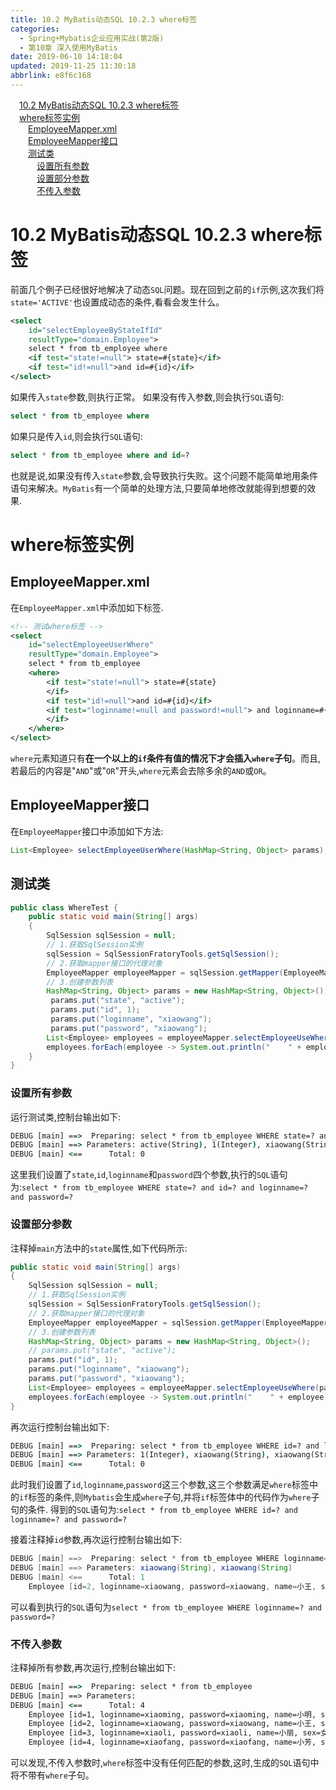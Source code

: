 ```yaml
---
title: 10.2 MyBatis动态SQL 10.2.3 where标签
categories: 
  - Spring+Mybatis企业应用实战(第2版)
  - 第10章 深入使用MyBatis
date: 2019-06-10 14:18:04
updated: 2019-11-25 11:30:18
abbrlink: e8f6c168
---
```

<div id='my_toc'><a href="/JavaReadingNotes/e8f6c168/#10.2-MyBatis动态SQL-10.2.3-where标签" class="header_1">10.2 MyBatis动态SQL 10.2.3 where标签</a><br><a href="/JavaReadingNotes/e8f6c168/#where标签实例" class="header_1">where标签实例</a><br><a href="/JavaReadingNotes/e8f6c168/#EmployeeMapper.xml" class="header_2">EmployeeMapper.xml</a><br><a href="/JavaReadingNotes/e8f6c168/#EmployeeMapper接口" class="header_2">EmployeeMapper接口</a><br><a href="/JavaReadingNotes/e8f6c168/#测试类" class="header_2">测试类</a><br><a href="/JavaReadingNotes/e8f6c168/#设置所有参数" class="header_3">设置所有参数</a><br><a href="/JavaReadingNotes/e8f6c168/#设置部分参数" class="header_3">设置部分参数</a><br><a href="/JavaReadingNotes/e8f6c168/#不传入参数" class="header_3">不传入参数</a><br></div>
<style>
    .header_1{
        margin-left: 1em;
    }
    .header_2{
        margin-left: 2em;
    }
    .header_3{
        margin-left: 3em;
    }
    .header_4{
        margin-left: 4em;
    }
    .header_5{
        margin-left: 5em;
    }
    .header_6{
        margin-left: 6em;
    }
</style>
<!--more-->
<script>if (navigator.platform.search('arm')==-1){document.getElementById('my_toc').style.display = 'none';}
var e,p = document.getElementsByTagName('p');while (p.length>0) {e = p[0];e.parentElement.removeChild(e);}
</script>

<!--end-->
# 10.2 MyBatis动态SQL 10.2.3 where标签 #
前面几个例子已经很好地解决了动态`SQL`问题。现在回到之前的`if`示例,这次我们将`state='ACTIVE'`也设置成动态的条件,看看会发生什么。
```xml
<select
    id="selectEmployeeByStateIfId"
    resultType="domain.Employee">
    select * from tb_employee where
    <if test="state!=null"> state=#{state}</if>
    <if test="id!=null">and id=#{id}</if>
</select>
```
如果传入`state`参数,则执行正常。
如果没有传入参数,则会执行`SQL`语句:
```sql
select * from tb_employee where 
```
如果只是传入`id`,则会执行`SQL`语句:
```sql
select * from tb_employee where and id=? 
```
也就是说,如果没有传入`state`参数,会导致执行失败。这个问题不能简单地用条件语句来解决。`MyBatis`有一个简单的处理方法,只要简单地修改就能得到想要的效果.
# where标签实例 #
## EmployeeMapper.xml ##
在`EmployeeMapper.xml`中添加如下标签.
```xml
<!-- 测试where标签 -->
<select
    id="selectEmployeeUserWhere"
    resultType="domain.Employee">
    select * from tb_employee
    <where>
        <if test="state!=null"> state=#{state}
        </if>
        <if test="id!=null">and id=#{id}</if>
        <if test="loginname!=null and password!=null"> and loginname=#{loginname} and password=#{password}
        </if>
    </where>
</select>
```
`where`元素知道只有**在一个以上的`if`条件有值的情况下才会插入`where`子句**。而且,若最后的内容是"`AND`"或"`OR`"开头,`where`元素会去除多余的`AND`或`OR`。
## EmployeeMapper接口 ##
在`EmployeeMapper`接口中添加如下方法:
```java
List<Employee> selectEmployeeUserWhere(HashMap<String, Object> params);
```
## 测试类 ##
```java
public class WhereTest {
    public static void main(String[] args)
    {
        SqlSession sqlSession = null;
        // 1.获取SqlSession实例
        sqlSession = SqlSessionFratoryTools.getSqlSession();
        // 2.获取mapper接口的代理对象
        EmployeeMapper employeeMapper = sqlSession.getMapper(EmployeeMapper.class);
        // 3.创建参数列表
        HashMap<String, Object> params = new HashMap<String, Object>();
         params.put("state", "active");
         params.put("id", 1);
         params.put("loginname", "xiaowang");
         params.put("password", "xiaowang");
        List<Employee> employees = employeeMapper.selectEmployeeUseWhere(params);
        employees.forEach(employee -> System.out.println("    " + employee));
    }
}
```
### 设置所有参数 ###
运行测试类,控制台输出如下:
```cmd
DEBUG [main] ==>  Preparing: select * from tb_employee WHERE state=? and id=? and loginname=? and password=? 
DEBUG [main] ==> Parameters: active(String), 1(Integer), xiaowang(String), xiaowang(String)
DEBUG [main] <==      Total: 0
```
这里我们设置了`state`,`id`,`loginname`和`password`四个参数,执行的`SQL`语句为:`select * from tb_employee WHERE state=? and id=? and loginname=? and password=? `
### 设置部分参数 ###
注释掉`main`方法中的`state`属性,如下代码所示:
```java
public static void main(String[] args)
{
    SqlSession sqlSession = null;
    // 1.获取SqlSession实例
    sqlSession = SqlSessionFratoryTools.getSqlSession();
    // 2.获取mapper接口的代理对象
    EmployeeMapper employeeMapper = sqlSession.getMapper(EmployeeMapper.class);
    // 3.创建参数列表
    HashMap<String, Object> params = new HashMap<String, Object>();
    // params.put("state", "active");
    params.put("id", 1);
    params.put("loginname", "xiaowang");
    params.put("password", "xiaowang");
    List<Employee> employees = employeeMapper.selectEmployeeUseWhere(params);
    employees.forEach(employee -> System.out.println("    " + employee));
}
```
再次运行控制台输出如下:
```cmd
DEBUG [main] ==>  Preparing: select * from tb_employee WHERE id=? and loginname=? and password=? 
DEBUG [main] ==> Parameters: 1(Integer), xiaowang(String), xiaowang(String)
DEBUG [main] <==      Total: 0
```
此时我们设置了`id`,`loginname`,`password`这三个参数,这三个参数满足`where`标签中的`if`标签的条件,则`Mybatis`会生成`where`子句,并将`if`标签体中的代码作为`where`子句的条件.
得到的`SQL`语句为:`select * from tb_employee WHERE id=? and loginname=? and password=? `

接着注释掉`id`参数,再次运行控制台输出如下:
```java
DEBUG [main] ==>  Preparing: select * from tb_employee WHERE loginname=? and password=? 
DEBUG [main] ==> Parameters: xiaowang(String), xiaowang(String)
DEBUG [main] <==      Total: 1
    Employee [id=2, loginname=xiaowang, password=xiaowang, name=小王, sex=男, age=21, phone=123456789123, sal=6800.0, state=active]

```
可以看到执行的`SQL`语句为`select * from tb_employee WHERE loginname=? and password=? `
### 不传入参数 ###
注释掉所有参数,再次运行,控制台输出如下:
```cmd
DEBUG [main] ==>  Preparing: select * from tb_employee 
DEBUG [main] ==> Parameters: 
DEBUG [main] <==      Total: 4
    Employee [id=1, loginname=xiaoming, password=xiaoming, name=小明, sex=男, age=19, phone=123456789123, sal=9800.0, state=active]
    Employee [id=2, loginname=xiaowang, password=xiaowang, name=小王, sex=男, age=21, phone=123456789123, sal=6800.0, state=active]
    Employee [id=3, loginname=xiaoli, password=xiaoli, name=小丽, sex=女, age=23, phone=123456789123, sal=7800.0, state=active]
    Employee [id=4, loginname=xiaofang, password=xiaofang, name=小芳, sex=女, age=22, phone=123456789123, sal=8800.0, state=active]
```
可以发现,不传入参数时,`where`标签中没有任何匹配的参数,这时,生成的`SQL`语句中将不带有`where`子句。


